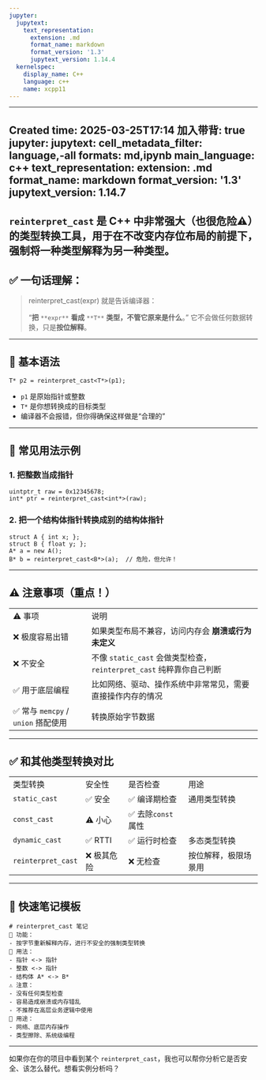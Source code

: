 ```yaml
---
jupyter:
  jupytext:
    text_representation:
      extension: .md
      format_name: markdown
      format_version: '1.3'
      jupytext_version: 1.14.4
  kernelspec:
    display_name: C++
    language: c++
    name: xcpp11
---
```


---
Created time: 2025-03-25T17:14
加入带背: true
jupyter:
  jupytext:
    cell_metadata_filter: language,-all
    formats: md,ipynb
    main_language: c++
    text_representation:
      extension: .md
      format_name: markdown
      format_version: '1.3'
      jupytext_version: 1.14.7
---
`reinterpret_cast` 是 C++ 中非常强大（也很危险⚠️）的类型转换工具，用于在**不改变内存位布局的前提下，强制将一种类型解释为另一种类型**。
---
## ✅ 一句话理解：

> reinterpret_cast<T>(expr) 就是告诉编译器：
> 
> “**把** `**expr**` **看成** `**T**` **类型，不管它原来是什么**。”
它不会做任何数据转换，只是**按位解释**。
---
## 🧠 基本语法


```
T* p2 = reinterpret_cast<T*>(p1);
```

- `p1` 是原始指针或整数
- `T*` 是你想转换成的目标类型
- 编译器不会报错，但你得确保这样做是“合理的”
---
## 📌 常见用法示例
### 1. 把整数当成指针


```
uintptr_t raw = 0x12345678;
int* ptr = reinterpret_cast<int*>(raw);
```

### 2. 把一个结构体指针转换成别的结构体指针


```
struct A { int x; };
struct B { float y; };
A* a = new A();
B* b = reinterpret_cast<B*>(a);  // 危险，但允许！
```

---
## ⚠️ 注意事项（重点！）
|   |   |
|---|---|
|⚠️ 事项|说明|
|❌ 极度容易出错|如果类型布局不兼容，访问内存会 **崩溃或行为未定义**|
|❌ 不安全|不像 `static_cast` 会做类型检查，`reinterpret_cast` 纯粹靠你自己判断|
|✅ 用于底层编程|比如网络、驱动、操作系统中非常常见，需要直接操作内存的情况|
|✅ 常与 `memcpy` / `union` 搭配使用|转换原始字节数据|
---
## ✅ 和其他类型转换对比
|   |   |   |   |
|---|---|---|---|
|类型转换|安全性|是否检查|用途|
|`static_cast`|✅ 安全|✅ 编译期检查|通用类型转换|
|`const_cast`|⚠️ 小心|✅ 去除`const`属性||
|`dynamic_cast`|✅ RTTI|✅ 运行时检查|多态类型转换|
|`reinterpret_cast`|❌ 极其危险|❌ 无检查|按位解释，极限场景用|
---
## 📝 快速笔记模板
```Plain
# reinterpret_cast 笔记
🧠 功能：
- 按字节重新解释内存，进行不安全的强制类型转换
📌 用法：
- 指针 <-> 指针
- 整数 <-> 指针
- 结构体 A* <-> B*
⚠️ 注意：
- 没有任何类型检查
- 容易造成崩溃或内存错乱
- 不推荐在高层业务逻辑中使用
🎯 用途：
- 网络、底层内存操作
- 类型擦除、系统级编程
```
---
如果你在你的项目中看到某个 `reinterpret_cast`，我也可以帮你分析它是否安全、该怎么替代。想看实例分析吗？
